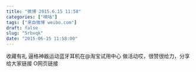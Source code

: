```yaml
---
title: "微博 2015.6.15 11:58"
categories: ["嘀咕"]
tags: ["来自微博 weibo.com"]
draft: false
slug: "5rbvqk"
date: "2015-06-15 11:58:00"
---
```


<p>收藏有礼 逼格神器运动蓝牙耳机在@淘宝试用中心   做活动哎，很赞很给力，分享给大家链接 O网页链接 ​​​​</p>
